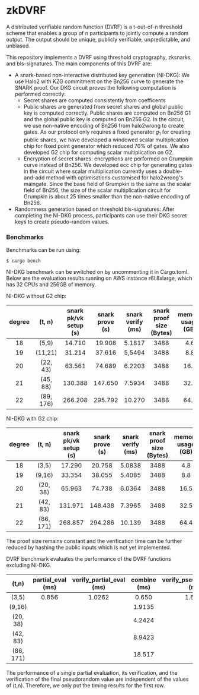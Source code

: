 # zkDVRF

A  distributed verifiable random function (DVRF) is a t-out-of-n threshold scheme that enables 
a group of n participants to jointly compute a random output. The output should be unique, publicly verifiable, 
unpredictable, and unbiased. 

This repository implements a DVRF using threshold cryptography, zksnarks, and bls-signatures. 
The main components of this DVRF are:
* A snark-based non-interactive distributed key generation (NI-DKG):  We use Halo2 with KZG commitment on the Bn256 curve to generate the SNARK proof. Our DKG circuit proves the following computation is performed correctly:
    - Secret shares are computed consistently from coefficents
    - Public shares are generated from secret shares and global public key is computed correctly. Public shares are computed on Bn256 G1 and the global public key is computed on Bn256 G2. 
  In the circuit, we use non-native encoding of Bn256 from halo2wrong to create gates. As our protocol only requires a fixed generator $g_1$ for creating public shares, we have developed a windowed scalar multiplication chip for fixed point generator which reduced 70% of gates. 
  We also developed G2 chip for computing scalar multiplication on G2. 
    - Encryption of secret shares: encryptions are performed on Grumpkin curve instead of Bn256. We developed ecc chip for generating gates in the circuit where scalar multiplication currently uses a double-and-add method with optimisations customised for halo2wrong's maingate. Since the base field of Grumpkin is the same as the scalar field of Bn256, the size of the scalar multiplication circuit for Grumpkin is about 25 times smaller than the non-native encoding of Bn256.   
* Randomness generation based on threshold bls-signatures: After completing the NI-DKG process, participants can use their DKG secret keys to create pseudo-random values. 

### Benchmarks
Benchmarks can be run using:

```
$ cargo bench
```

NI-DKG benchmark can be switched on by uncommenting it in Cargo.toml.
Below are the evaluation results running on AWS instance r6i.8xlarge, which has 32 CPUs and 256GB of memory.

NI-DKG without G2 chip:

| degree |  (t, n)   | snark pk/vk setup (s) | snark prove (s) | snark verify (ms) | snark proof size (Bytes) | memory usage (GB) |
|:--------------:|:---------:|:---------------------:|:---------------:|:-----------------:|:------------------------:|:-----------------:|
|  18   |   (5,9)   |        14.710         |     19.908      |      	5.1817      |          	3488	          |        4.6        | 
|  19	 |  (11,21)  |        31.214         |     37.616      |     	5,5494	      |          3488	           |        8.8        | 
|  20   | (22, 43)|        63.561         |     74.689      |      6.2203       |          3488	           |       16.6        |
|  21   | (45, 88)|        130.388        |     147.650     |      	7.5934      |          	3488	          |       32.6        | 
|  22   | (89, 176)|        266.208        |     295.792     |     	10.270	      |           3488           |     	   64.4      |


NI-DKG with G2 chip:

| degree |  (t, n) | snark pk/vk setup (s) | snark prove (s) | snark verify (ms) | snark proof size (Bytes) | memory usage (GB) |
|:--------------:|:---------:|:---------------------:|:---------------:|:-----------------:|:------------------------:|:-----------------:|
|  18   |   (3,5) |        17.290         |     20.758      |      	5.0838      |          	3488	          |        4.8        |
|  19	 |  (9,16) |        33.354         |      38.055       |     	5.4085	      |          3488	           |        8.8        |
|  20   | (20, 38)|        65.963         |      74.738       |      6.0364       |          3488	           |       16.5        |
|  21   | (42, 83)|        131.971        |      148.438      |      	7.3965      |          	3488	          |       32.5        |
|  22   | (86, 171)|        268.857        |      294.286      |     	10.139	      |           3488           |     	   64.4      |


The proof size remains constant and the verification time can be further reduced by hashing the public inputs which is not yet implemented. 

DVRF benchmark evaluates the performance of the DVRF functions excluding NI-DKG. 

|   (t,n)   | partial_eval (ms) | 	verify_partial_eval (ms) | 	combine (ms) | 	verify_pseudo_random (ms) |
|:---------:|:-----------------:|:-------------------------:|:-------------:|:--------------------------:|
|   (3,5)   |      	0.856       |        	   1.0262         |    	0.650	    |           1.6194           |   
|  (9,16)   |        		         |                           |   	1.9135	    |                            |
| (20, 38)  |        		         |                           |    4.2424	    |                            | 
| (42, 83)  |        		         |                           |    8.9423     |                            |   	
| (86, 171) |        		         |                           |    18.517     |                            | 	

The performance of a single partial evaluation, its verification, and the verification of the final pseudorandom 
value are independent of the values of (t,n). Therefore, we only put the timing results for the first row.